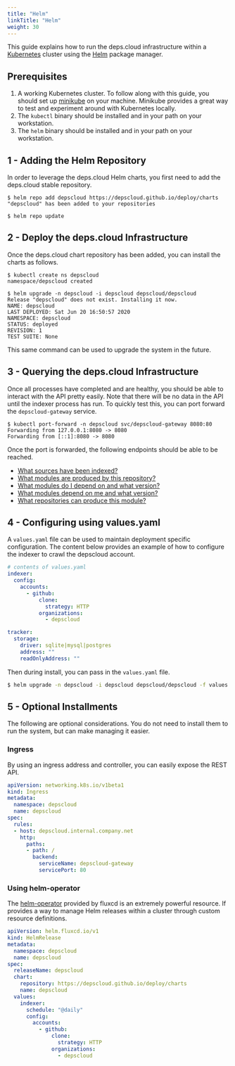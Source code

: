 ```yaml
---
title: "Helm"
linkTitle: "Helm"
weight: 30
---
```


This guide explains how to run the deps.cloud infrastructure within a [Kubernetes](https://kubernetes.io/) cluster using the [Helm](https://helm.sh/) package manager.

## Prerequisites

1. A working Kubernetes cluster. To follow along with this guide, you should set up [minikube](https://kubernetes.io/docs/getting-started-guides/minikube/) on your machine. Minikube provides a great way to test and experiment around with Kubernetes locally.
1. The `kubectl` binary should be installed and in your path on your workstation.
1. The `helm` binary should be installed and in your path on your workstation.

## 1 - Adding the Helm Repository

In order to leverage the deps.cloud Helm charts, you first need to add the deps.cloud stable repository.

```
$ helm repo add depscloud https://depscloud.github.io/deploy/charts
"depscloud" has been added to your repositories

$ helm repo update
```

## 2 - Deploy the deps.cloud Infrastructure

Once the deps.cloud chart repository has been added, you can install the charts as follows.

```
$ kubectl create ns depscloud
namespace/depscloud created

$ helm upgrade -n depscloud -i depscloud depscloud/depscloud
Release "depscloud" does not exist. Installing it now.
NAME: depscloud
LAST DEPLOYED: Sat Jun 20 16:50:57 2020
NAMESPACE: depscloud
STATUS: deployed
REVISION: 1
TEST SUITE: None
```

This same command can be used to upgrade the system in the future.

## 3 - Querying the deps.cloud Infrastructure

Once all processes have completed and are healthy, you should be able to interact with the API pretty easily.
Note that there will be no data in the API until the indexer process has run.
To quickly test this, you can port forward the `depscloud-gateway` service.

```
$ kubectl port-forward -n depscloud svc/depscloud-gateway 8080:80
Forwarding from 127.0.0.1:8080 -> 8080
Forwarding from [::1]:8080 -> 8080
```

Once the port is forwarded, the following endpoints should be able to be reached.

* [What sources have been indexed?](http://localhost:8080/v1alpha/sources)
* [What modules are produced by this repository?](http://localhost:8080/v1alpha/modules/managed?url=https%3A%2F%2Fgithub.com%2Fdepscloud%2Fextractor.git)
* [What modules do I depend on and what version?](http://localhost:8080/v1alpha/graph/go/dependencies?organization=github.com&module=depscloud%2Fextractor)
* [What modules depend on me and what version?](http://localhost:8080/v1alpha/graph/go/dependents?organization=github.com&module=depscloud%2Fapi)
* [What repositories can produce this module?](http://localhost:8080/v1alpha/modules/source?organization=github.com&module=depscloud%2Fextractor&language=go)

## 4 - Configuring using values.yaml

A `values.yaml` file can be used to maintain deployment specific configuration.
The content below provides an example of how to configure the indexer to crawl the depscloud account.

```yaml
# contents of values.yaml
indexer:
  config:
    accounts:
      - github:
          clone:
            strategy: HTTP
          organizations:
            - depscloud

tracker:
  storage:
    driver: sqlite|mysql|postgres
    address: ""
    readOnlyAddress: ""
```

Then during install, you can pass in the `values.yaml` file.

```bash
$ helm upgrade -n depscloud -i depscloud depscloud/depscloud -f values.yaml
```

## 5 - Optional Installments

The following are optional considerations.
You do not need to install them to run the system, but can make managing it easier.

### Ingress

By using an ingress address and controller, you can easily expose the REST API.

```yaml
apiVersion: networking.k8s.io/v1beta1
kind: Ingress
metadata:
  namespace: depscloud
  name: depscloud
spec:
  rules:
  - host: depscloud.internal.company.net
    http:
      paths:
      - path: /
        backend:
          serviceName: depscloud-gateway
          servicePort: 80
```

### Using helm-operator

The [helm-operator](https://github.com/fluxcd/helm-operator) provided by fluxcd is an extremely powerful resource.
If provides a way to manage Helm releases within a cluster through custom resource definitions.

```yaml
apiVersion: helm.fluxcd.io/v1
kind: HelmRelease
metadata:
  namespace: depscloud
  name: depscloud
spec:
  releaseName: depscloud
  chart:
    repository: https://depscloud.github.io/deploy/charts
    name: depscloud
  values:
    indexer:
      schedule: "@daily"
      config:
        accounts:
          - github:
              clone:
                strategy: HTTP
              organizations:
                - depscloud
```
